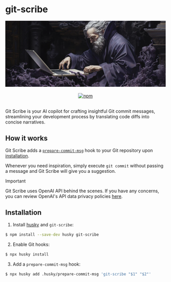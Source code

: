 # git-scribe

<div align="center">
  <img alt="Git Scribe illustration" title="Git Scribe" src="hero.webp?raw=true" />
</div>

<br />

<div align="center">
  <a href="https://www.npmjs.com/package/git-scribe">
    <img alt="npm" src="https://img.shields.io/npm/v/git-scribe?style=flat-square&color=%23a371f7">
  </a>
</div>

<br />

Git Scribe is your AI copilot for crafting insightful Git commit messages, streamlining your development process by translating code diffs into concise narratives.

## How it works

Git Scribe adds a [`prepare-commit-msg`](https://git-scm.com/docs/githooks#_prepare_commit_msg) hook to your Git repository upon [installation](#installation).

Whenever you need inspiration, simply execute `git commit` without passing a message and Git Scribe will give you a suggestion.

> [!IMPORTANT]
> Git Scribe uses OpenAI API behind the scenes. If you have any concerns, you can review OpenAI's API data privacy policies [here](https://openai.com/api-data-privacy).

## Installation

1. Install [husky](https://typicode.github.io/husky) and `git-scribe`:

```sh
$ npm install --save-dev husky git-scribe
```

2. Enable Git hooks:

```sh
$ npx husky install
```

3. Add a `prepare-commit-msg` hook:

```sh
$ npx husky add .husky/prepare-commit-msg 'git-scribe "$1" "$2"'
```
